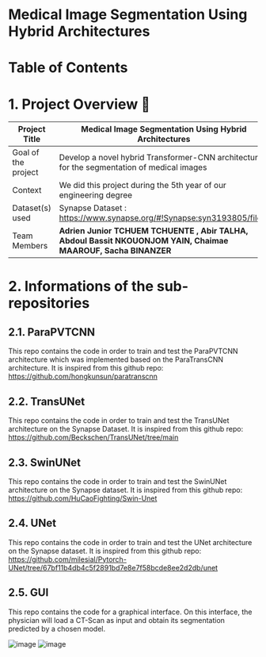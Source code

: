 # Medical Image Segmentation Using Hybrid Architectures

# Table of Contents

# 1. Project Overview 📝

| Project Title | Medical Image Segmentation Using Hybrid Architectures |
| --- | --- |
| Goal of the project | Develop a novel hybrid Transformer-CNN architecture for the segmentation of medical images |
| Context | We did this project during the 5th year of our engineering degree|
| Dataset(s) used | Synapse Dataset : [https://www.synapse.org/#!Synapse:syn3193805/files/ ](https://www.synapse.org/#!Synapse:syn3193805/files/ ) |
| Team Members | **Adrien Junior TCHUEM TCHUENTE , Abir TALHA, Abdoul Bassit NKOUONJOM YAIN, Chaimae MAAROUF, Sacha BINANZER**|

# 2. Informations of the sub-repositories

## 2.1. ParaPVTCNN

This repo contains the code in order to train and test the ParaPVTCNN architecture which was implemented based on the ParaTransCNN architecture. It is inspired from this github repo: https://github.com/hongkunsun/paratranscnn

## 2.2. TransUNet

This repo contains the code in order to train and test the TransUNet architecture on the Synapse Dataset. It is inspired from this github repo: https://github.com/Beckschen/TransUNet/tree/main

## 2.3. SwinUNet

This repo contains the code in order to train and test the SwinUNet architecture on the Synapse dataset. It is inspired from this github repo: https://github.com/HuCaoFighting/Swin-Unet

## 2.4. UNet

This repo contains the code in order to train and test the UNet architecture on the Synapse dataset. It is inspired from this github repo: https://github.com/milesial/Pytorch-UNet/tree/67bf11b4db4c5f2891bd7e8e7f58bcde8ee2d2db/unet

## 2.5. GUI

This repo contains the code for a graphical interface. On this interface, the physician will load a CT-Scan as input and obtain its segmentation predicted by a chosen model.

![image](https://github.com/AdrienJ0/Medical-Image-Segmentation-Using-Hybrid-Architectures/assets/87979922/cdef8299-5bfb-44bc-a4bd-7ec5d6ea1a12)
![image](https://github.com/AdrienJ0/Medical-Image-Segmentation-Using-Hybrid-Architectures/assets/87979922/78d00ce3-e323-46e7-802f-5c75e757fdd9)


